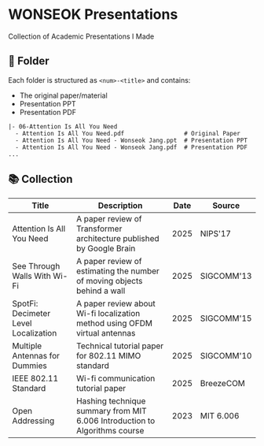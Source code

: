 # WONSEOK Presentations
Collection of Academic Presentations I Made

## 📂 Folder
Each folder is structured as `<num>-<title>` and contains:
- The original paper/material
- Presentation PPT
- Presentation PDF
```
|- 06-Attention Is All You Need
  - Attention Is All You Need.pdf                 # Original Paper
  - Attention Is All You Need - Wonseok Jang.ppt  # Presentation PPT
  - Attention Is All You Need - Wonseok Jang.pdf  # Presentation PDF
...
```

## 📚 Collection
| Title | Description | Date | Source |
|-------|-------------|------|--------|
| Attention Is All You Need | A paper review of Transformer architecture published by Google Brain | 2025 | NIPS'17 |
| See Through Walls With Wi-Fi | A paper review of estimating the number of moving objects behind a wall | 2025 | SIGCOMM'13 |
| SpotFi: Decimeter Level Localization | A paper review about Wi-fi localization method using OFDM virtual antennas | 2025 | SIGCOMM'15 |
| Multiple Antennas for Dummies | Technical tutorial paper for 802.11 MIMO standard | 2025 | SIGCOMM'10 |
| IEEE 802.11 Standard | Wi-fi communication tutorial paper | 2025 | BreezeCOM | 
| Open Addressing | Hashing technique summary from MIT 6.006 Introduction to Algorithms course | 2023 | MIT 6.006 |
